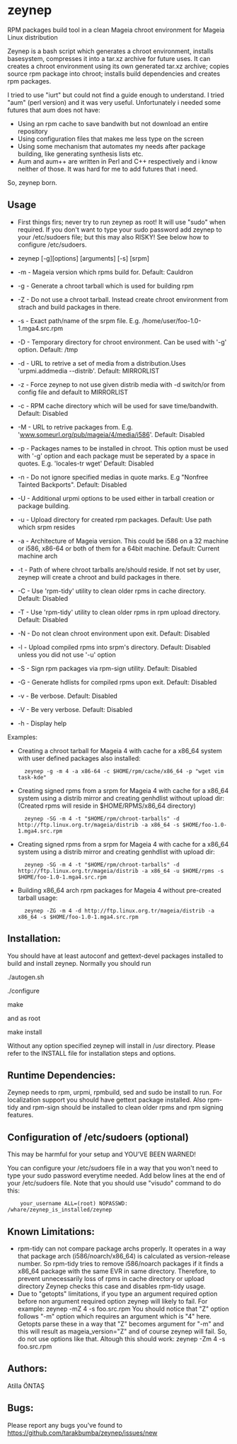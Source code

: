 zeynep
======

RPM packages build tool in a clean Mageia chroot environment for Mageia Linux distribution

Zeynep is a bash script which generates a chroot environment, installs basesystem, compresses it
into a tar.xz archive for future uses. It can creates a chroot environment using its own generated tar.xz
archive; copies source rpm package into chroot; installs build dependencies and creates rpm packages.

I tried to use "iurt" but could not find a guide enough to understand. I tried "aum" (perl version)
and it was very useful. Unfortunately i needed some futures that aum does not have:

- Using an rpm cache to save bandwith but not download an entire repository
- Using configuration files that makes me less type on the screen
- Using some mechanism that automates my needs after package building, like generating
synthesis lists etc.
- Aum and aum++ are written in Perl and C++ respectively and i know neither of those. It was hard for me to
add futures that i need.

So, zeynep born. 

Usage
------------
* First things firs; never try to run zeynep as root! It will use "sudo" when required. If you don't want to type your sudo password add zeynep to your /etc/sudoers file; but this may also RISKY! See below how to configure /etc/sudoers.


* zeynep [-g][options] [arguments] [-s] [srpm]

 * -m        - Mageia version which rpms build for. Default: Cauldron
 * -g        - Generate a chroot tarball which is used for building rpm
 * -Z        - Do not use a chroot tarball. Instead create chroot environment from strach and build packages in there.
 * -s        - Exact path/name of the srpm file. E.g. /home/user/foo-1.0-1.mga4.src.rpm
 * -D        - Temporary directory for chroot environment. Can be used with '-g' option. Default: /tmp
 * -d        - URL to retrive a set of media from a distribution.Uses 'urpmi.addmedia --distrib'. Default: MIRRORLIST
 * -z        - Force zeynep to not use given distrib media with -d switch/or from config file and default to MIRRORLIST
 * -c        - RPM cache directory which will be used for save time/bandwith. Default: Disabled
 * -M        - URL to retrive packages from. E.g. 'www.someurl.org/pub/mageia/4/media/i586'. Default: Disabled
 * -p        - Packages names to be installed in chroot. This option must be used with '-g' option and each package must be seperated by a space in quotes. E.g. 'locales-tr wget' Default: Disabled
 * -n        - Do not ignore specified medias in quote marks. E.g "Nonfree Tainted Backports". Default: Disabled
 * -U        - Additional urpmi options to be used either in tarball creation or package building.
 * -u        - Upload directory for created rpm packages. Default: Use path which srpm resides
 * -a        - Architecture of Mageia version. This could be i586 on a 32 machine or i586, x86-64 or both of them for a 64bit machine. Default: Current machine arch
 * -t        - Path of where chroot tarballs are/should reside. If not set by user, zeynep will create a chroot and build packages in there.
 * -C        - Use 'rpm-tidy' utility to clean older rpms in cache directory. Default: Disabled
 * -T        - Use 'rpm-tidy' utility to clean older rpms in rpm upload directory. Default: Disabled
 * -N        - Do not clean chroot environment upon exit. Default: Disabled
 * -l        - Upload compiled rpms into srpm's directory. Default: Disabled unless you did not use '-u' option
 * -S        - Sign rpm packages via rpm-sign utility. Default: Disabled
 * -G        - Generate hdlists for compiled rpms upon exit. Default: Disabled
 * -v        - Be verbose. Default: Disabled
 * -V        - Be very verbose. Default: Disabled
 * -h        - Display help
 
Examples:

* Creating a chroot tarball for Mageia 4 with cache for a x86_64 system with user defined packages also installed:

		zeynep -g -m 4 -a x86-64 -c $HOME/rpm/cache/x86_64 -p "wget vim task-kde"

* Creating signed rpms from a srpm for Mageia 4 with cache for a x86_64 system using a distrib mirror and creating genhdlist without upload dir: (Created rpms will reside in $HOME/RPMS/x86_64 directory)

		zeynep -SG -m 4 -t "$HOME/rpm/chroot-tarballs" -d http://ftp.linux.org.tr/mageia/distrib -a x86_64 -s $HOME/foo-1.0-1.mga4.src.rpm
    
* Creating signed rpms from a srpm for Mageia 4 with cache for a x86_64 system using a distrib mirror and creating genhdlist with upload dir:

		zeynep -SG -m 4 -t "$HOME/rpm/chroot-tarballs" -d http://ftp.linux.org.tr/mageia/distrib -a x86_64 -u $HOME/rpms -s $HOME/foo-1.0-1.mga4.src.rpm
   
* Building x86_64 arch rpm packages for Mageia 4 without pre-created tarball usage:

		zeynep -ZG -m 4 -d http://ftp.linux.org.tr/mageia/distrib -a x86_64 -s $HOME/foo-1.0-1.mga4.src.rpm

Installation:
--------------
You should have at least autoconf and gettext-devel packages installed to build and install zeynep. Normally you should run 

  ./autogen.sh
 
  ./configure
 
  make
 
and as root

  make install
 
Without any option specified zeynep will install in /usr directory. Please refer to the INSTALL file for installation steps and options.

Runtime Dependencies:
---------------------
Zeynep needs to rpm, urpmi, rpmbuild, sed and sudo be install to run. For localization support you should have gettext package installed. Also rpm-tidy and rpm-sign should be installed to clean older rpms and rpm signing features.

Configuration of /etc/sudoers (optional)
---------------------
This may be harmful for your setup and YOU'VE BEEN WARNED!

You can configure your /etc/sudoers file in a way that you won't need to type your sudo password everytime needed.
Add below lines at the end of your /etc/sudoers file. Note that you should use "visudo" command to do this:

		your_username ALL=(root) NOPASSWD: /whare/zeynep_is_installed/zeynep


Known Limitations:
--------------------
* rpm-tidy can not compare package archs properly. It operates in a way that package arch (i586/noarch/x86_64) is calculated as version-release number. So rpm-tidy tries to remove i586/noarch packages if it finds a x86_64 package with the same EVR in same directory. Therefore, to prevent unnecessarily loss of rpms in cache directory or upload directory Zeynep checks this case and disables rpm-tidy usage.
* Due to "getopts" limitations, if you type an argument required option before non argument required option zeynep will likely to fail. For example:
		zeynep -mZ 4 -s foo.src.rpm
You should notice that "Z" option follows "-m" option which requires an argument which is "4" here. Getopts parse these in a way that "Z" becomes argument for "-m" and this will result as mageia_version="Z" and of course zeynep will fail. So, do not use options like that. Altough this should work:
		zeynep -Zm 4 -s foo.src.rpm


Authors:
-------------
Atilla ÖNTAŞ <tarakbumba at gmail dot com >

Bugs:
-------------
Please report any bugs you've found to https://github.com/tarakbumba/zeynep/issues/new





